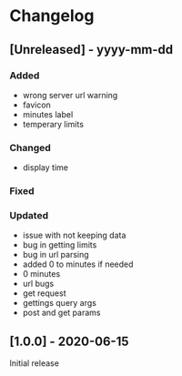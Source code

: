 # Changelog

## [Unreleased] - yyyy-mm-dd

### Added
- wrong server url warning
- favicon
- minutes label
- temperary limits

### Changed
- display time

### Fixed

### Updated
- issue with not keeping data
- bug in getting limits
- bug in url parsing
- added 0 to minutes if needed
- 0 minutes
- url bugs
- get request
- gettings query args
- post and get params

## [1.0.0] - 2020-06-15

Initial release
